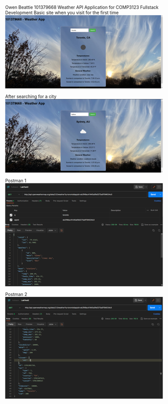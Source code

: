 Owen Beattie 101379668 Weather API Application for COMP3123 Fullstack Development
Basic site when you visit for the first time
![Site1](/site1.png)

After searching for a city
![Site2](/site2.png)

Postman 1
![Postman1](/postman1.png)

Postman 2
![Postman2](/postman2.png)
